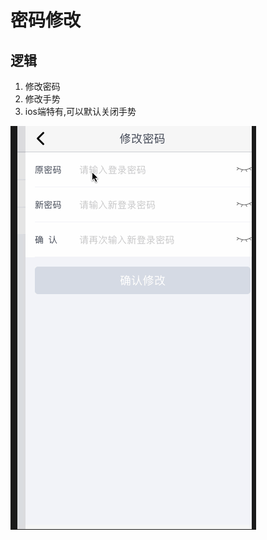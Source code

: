 # 密码修改

## 逻辑
1. 修改密码
2. 修改手势
3. ios端特有,可以默认关闭手势



![密码](media/15323407127773/%E5%AF%86%E7%A0%81.gif)

